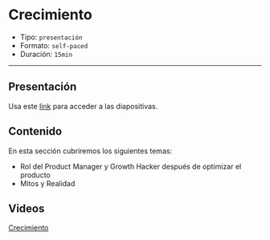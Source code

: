 # Crecimiento

* Tipo: `presentación`
* Formato: `self-paced`
* Duración: `15min`

***

## Presentación
Usa este [link](https://docs.google.com/presentation/d/1AALLzFQ-NNdsH7EYPmUZFtyY69CXFtL-7xGzBmsrPqg/edit#slide=id.g3a92350fee_0_36) para acceder a las diapositivas.

## Contenido
En esta sección cubriremos los siguientes temas:

* Rol del Product Manager y Growth Hacker después de optimizar el producto
* Mitos y Realidad

## Videos
[Crecimiento](https://www.useloom.com/share/0215a0a2a9e641d28cc564cf905d5418)



